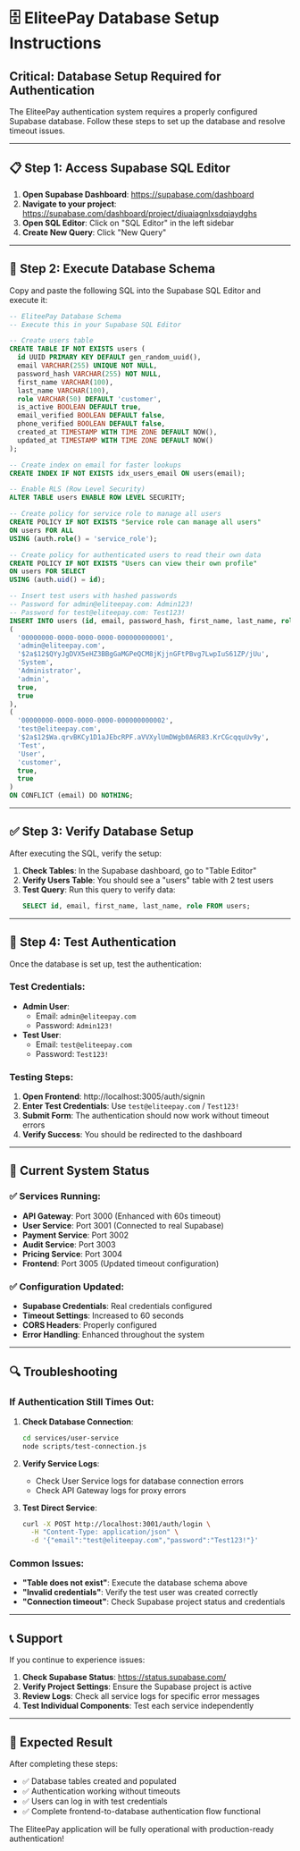 # 🗄️ **EliteePay Database Setup Instructions**

## **Critical: Database Setup Required for Authentication**

The EliteePay authentication system requires a properly configured Supabase database. Follow these steps to set up the database and resolve timeout issues.

---

## **📋 Step 1: Access Supabase SQL Editor**

1. **Open Supabase Dashboard**: https://supabase.com/dashboard
2. **Navigate to your project**: https://supabase.com/dashboard/project/diuaiagnlxsdqiaydghs
3. **Open SQL Editor**: Click on "SQL Editor" in the left sidebar
4. **Create New Query**: Click "New Query"

---

## **🔧 Step 2: Execute Database Schema**

Copy and paste the following SQL into the Supabase SQL Editor and execute it:

```sql
-- EliteePay Database Schema
-- Execute this in your Supabase SQL Editor

-- Create users table
CREATE TABLE IF NOT EXISTS users (
  id UUID PRIMARY KEY DEFAULT gen_random_uuid(),
  email VARCHAR(255) UNIQUE NOT NULL,
  password_hash VARCHAR(255) NOT NULL,
  first_name VARCHAR(100),
  last_name VARCHAR(100),
  role VARCHAR(50) DEFAULT 'customer',
  is_active BOOLEAN DEFAULT true,
  email_verified BOOLEAN DEFAULT false,
  phone_verified BOOLEAN DEFAULT false,
  created_at TIMESTAMP WITH TIME ZONE DEFAULT NOW(),
  updated_at TIMESTAMP WITH TIME ZONE DEFAULT NOW()
);

-- Create index on email for faster lookups
CREATE INDEX IF NOT EXISTS idx_users_email ON users(email);

-- Enable RLS (Row Level Security)
ALTER TABLE users ENABLE ROW LEVEL SECURITY;

-- Create policy for service role to manage all users
CREATE POLICY IF NOT EXISTS "Service role can manage all users" 
ON users FOR ALL 
USING (auth.role() = 'service_role');

-- Create policy for authenticated users to read their own data
CREATE POLICY IF NOT EXISTS "Users can view their own profile" 
ON users FOR SELECT 
USING (auth.uid() = id);

-- Insert test users with hashed passwords
-- Password for admin@eliteepay.com: Admin123!
-- Password for test@eliteepay.com: Test123!
INSERT INTO users (id, email, password_hash, first_name, last_name, role, is_active, email_verified) VALUES
(
  '00000000-0000-0000-0000-000000000001',
  'admin@eliteepay.com',
  '$2a$12$QYyJgDVX5eHZ3BBgGaMGPeQCM8jKjjnGFtPBvg7LwpIuS61ZP/jUu',
  'System',
  'Administrator',
  'admin',
  true,
  true
),
(
  '00000000-0000-0000-0000-000000000002',
  'test@eliteepay.com',
  '$2a$12$Wa.qrvBKCy1D1aJEbcRPF.aVVXylUmDWgb0A6R83.KrCGcqquUv9y',
  'Test',
  'User',
  'customer',
  true,
  true
)
ON CONFLICT (email) DO NOTHING;
```

---

## **✅ Step 3: Verify Database Setup**

After executing the SQL, verify the setup:

1. **Check Tables**: In the Supabase dashboard, go to "Table Editor"
2. **Verify Users Table**: You should see a "users" table with 2 test users
3. **Test Query**: Run this query to verify data:
   ```sql
   SELECT id, email, first_name, last_name, role FROM users;
   ```

---

## **🔐 Step 4: Test Authentication**

Once the database is set up, test the authentication:

### **Test Credentials:**
- **Admin User**: 
  - Email: `admin@eliteepay.com`
  - Password: `Admin123!`
- **Test User**: 
  - Email: `test@eliteepay.com`
  - Password: `Test123!`

### **Testing Steps:**
1. **Open Frontend**: http://localhost:3005/auth/signin
2. **Enter Test Credentials**: Use `test@eliteepay.com` / `Test123!`
3. **Submit Form**: The authentication should now work without timeout errors
4. **Verify Success**: You should be redirected to the dashboard

---

## **🚀 Current System Status**

### **✅ Services Running:**
- **API Gateway**: Port 3000 (Enhanced with 60s timeout)
- **User Service**: Port 3001 (Connected to real Supabase)
- **Payment Service**: Port 3002
- **Audit Service**: Port 3003
- **Pricing Service**: Port 3004
- **Frontend**: Port 3005 (Updated timeout configuration)

### **✅ Configuration Updated:**
- **Supabase Credentials**: Real credentials configured
- **Timeout Settings**: Increased to 60 seconds
- **CORS Headers**: Properly configured
- **Error Handling**: Enhanced throughout the system

---

## **🔍 Troubleshooting**

### **If Authentication Still Times Out:**

1. **Check Database Connection**:
   ```bash
   cd services/user-service
   node scripts/test-connection.js
   ```

2. **Verify Service Logs**:
   - Check User Service logs for database connection errors
   - Check API Gateway logs for proxy errors

3. **Test Direct Service**:
   ```bash
   curl -X POST http://localhost:3001/auth/login \
     -H "Content-Type: application/json" \
     -d '{"email":"test@eliteepay.com","password":"Test123!"}'
   ```

### **Common Issues:**

- **"Table does not exist"**: Execute the database schema above
- **"Invalid credentials"**: Verify the test user was created correctly
- **"Connection timeout"**: Check Supabase project status and credentials

---

## **📞 Support**

If you continue to experience issues:

1. **Check Supabase Status**: https://status.supabase.com/
2. **Verify Project Settings**: Ensure the Supabase project is active
3. **Review Logs**: Check all service logs for specific error messages
4. **Test Individual Components**: Test each service independently

---

## **🎯 Expected Result**

After completing these steps:
- ✅ Database tables created and populated
- ✅ Authentication working without timeouts
- ✅ Users can log in with test credentials
- ✅ Complete frontend-to-database authentication flow functional

The EliteePay application will be fully operational with production-ready authentication!
